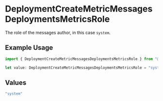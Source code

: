 # DeploymentCreateMetricMessagesDeploymentsMetricsRole

The role of the messages author, in this case `system`.

## Example Usage

```typescript
import { DeploymentCreateMetricMessagesDeploymentsMetricsRole } from "@orq-ai/node/models/operations";

let value: DeploymentCreateMetricMessagesDeploymentsMetricsRole = "system";
```

## Values

```typescript
"system"
```